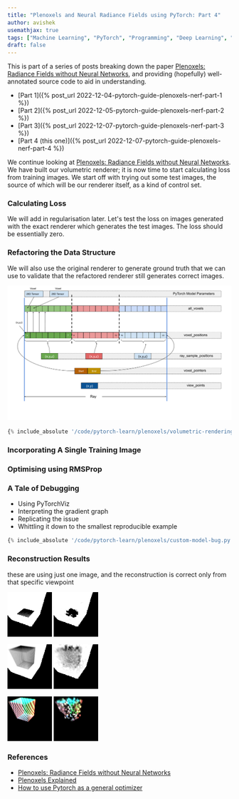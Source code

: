 ```yaml
---
title: "Plenoxels and Neural Radiance Fields using PyTorch: Part 4"
author: avishek
usemathjax: true
tags: ["Machine Learning", "PyTorch", "Programming", "Deep Learning", "Neural Radiance Fields", "Machine Vision"]
draft: false
---
```


This is part of a series of posts breaking down the paper [Plenoxels: Radiance Fields without Neural Networks](https://arxiv.org/abs/2112.05131), and providing (hopefully) well-annotated source code to aid in understanding.

- [Part 1]({% post_url 2022-12-04-pytorch-guide-plenoxels-nerf-part-1 %})
- [Part 2]({% post_url 2022-12-05-pytorch-guide-plenoxels-nerf-part-2 %})
- [Part 3]({% post_url 2022-12-07-pytorch-guide-plenoxels-nerf-part-3 %})
- [Part 4 (this one)]({% post_url 2022-12-07-pytorch-guide-plenoxels-nerf-part-4 %})

We continue looking at [Plenoxels: Radiance Fields without Neural Networks](https://arxiv.org/abs/2112.05131). We have built our volumetric renderer; it is now time to start calculating loss from training images. We start off with trying out some test images, the source of which will be our renderer itself, as a kind of control set.

### Calculating Loss

We will add in regularisation later. Let's test the loss on images generated with the exact renderer which generates the test images. The loss should be essentially zero.

### Refactoring the Data Structure
We will also use the original renderer to generate ground truth that we can use to validate that the refactored renderer still generates correct images.

![Plenoxels Data Structure](/assets/images/plenoxels-data-structures.png)

```python
{% include_absolute '/code/pytorch-learn/plenoxels/volumetric-rendering-with-loss-interpolating.py' %}
```

### Incorporating A Single Training Image

### Optimising using RMSProp

### A Tale of Debugging

- Using PyTorchViz
- Interpreting the gradient graph
- Replicating the issue
- Whittling it down to the smallest reproducible example

```python
{% include_absolute '/code/pytorch-learn/plenoxels/custom-model-bug.py' %}
```


### Reconstruction Results

these are using just one image, and the reconstruction is correct only from that specific viewpoint

![Plenoxels Flat Surface Training Image](/assets/images/plenoxels-flat-surface-training.png)
![Plenoxels Flat Surface 5 Epochs 1 Image](/assets/images/plenoxel-flat-surface-1-image-5-epochs.png)

![Plenoxels Cube Image](/assets/images/plenoxels-cube-training.png)
![Plenoxels Cube 5 Epochs 1 Image](/assets/images/plenoxels-cube-5-epochs-1-image.png)

![Plenoxels Multicoloured Cube Image](/assets/images/plenoxels-multicoloured-cube-training.png)
![Plenoxels Multicoloured Cube 15 Epochs 1 Image](/assets/images/plenoxels-multicoloured-cube-1-image-15-epochs.png)

### References

- [Plenoxels: Radiance Fields without Neural Networks](https://arxiv.org/abs/2112.05131)
- [Plenoxels Explained](https://deeprender.ai/blog/plenoxels-radiance-fields-without-neural-networks)
- [How to use Pytorch as a general optimizer](https://towardsdatascience.com/how-to-use-pytorch-as-a-general-optimizer-a91cbf72a7fb)
